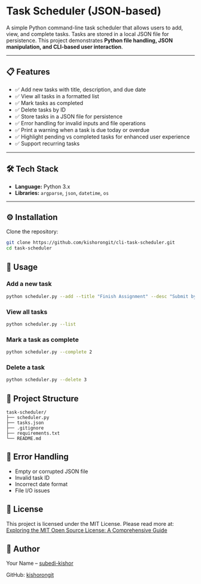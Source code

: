 # Task Scheduler (JSON-based)

A simple Python command-line task scheduler that allows users to add, view, and complete tasks. Tasks are stored in a 
local JSON file for persistence. This project demonstrates **Python file handling, JSON manipulation, and CLI-based user
interaction**.

---

## 📋 Features

- ✅ Add new tasks with title, description, and due date
- ✅ View all tasks in a formatted list
- ✅ Mark tasks as completed
- ✅ Delete tasks by ID
- ✅ Store tasks in a JSON file for persistence
- ✅ Error handling for invalid inputs and file operations
- ✅ Print a warning when a task is due today or overdue
- ✅ Highlight pending vs completed tasks for enhanced user experience
- ✅ Support recurring tasks

---

## 🛠️ Tech Stack

- **Language:** Python 3.x
- **Libraries:** `argparse`, `json`, `datetime`, `os`

---

## ⚙️ Installation

Clone the repository:
```bash
git clone https://github.com/kishorongit/cli-task-scheduler.git
cd task-scheduler
```

## 🚀 Usage

### Add a new task
```bash
python scheduler.py --add --title "Finish Assignment" --desc "Submit by tomorrow" --due "2025-08-20"
```

### View all tasks
```bash
python scheduler.py --list
```

### Mark a task as complete
```bash
python scheduler.py --complete 2
```

### Delete a task
```bash
python scheduler.py --delete 3
```

## 📂 Project Structure
```pgsql
task-scheduler/
├── scheduler.py
├── tasks.json
├── .gitignore
├── requirements.txt
└── README.md
```

## 🐛 Error Handling

- Empty or corrupted JSON file
- Invalid task ID
- Incorrect date format
- File I/O issues

## 📄 License

This project is licensed under the MIT License. Please read more at: [Exploring the MIT Open Source License: A 
Comprehensive Guide](https://test-mit-tlo.pantheonsite.io/understand-ip/exploring-mit-open-source-license-comprehensive-guide)

## 👤 Author

Your Name – [subedi-kishor](https://www.linkedin.com/in/subedi-kishor/)

GitHub: [kishorongit](https://github.com/kishorongit)